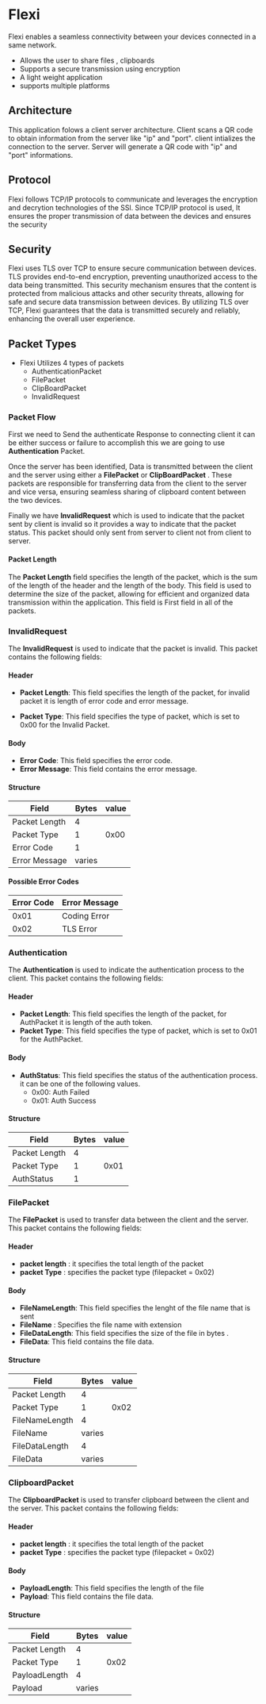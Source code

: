 # Flexi

Flexi enables a seamless connectivity between your devices connected in a same network.

- Allows the user to share files , clipboards
- Supports a secure transmission using encryption
- A light weight application
- supports multiple platforms

## Architecture

This application folows a client server architecture. Client scans a QR code to obtain information from the server like "ip" and "port". client intializes the connection to the server. Server will generate a QR code with "ip" and "port" informations.

## Protocol

Flexi follows TCP/IP protocols to communicate and leverages the encryption and decrytion technologies of the SSl. Since TCP/IP protocol is used, It ensures the proper transmission of data between the devices and ensures the security

## Security

Flexi uses TLS over TCP to ensure secure communication between devices. TLS provides end-to-end encryption, preventing unauthorized access to the data being transmitted. This security mechanism ensures that the content is protected from malicious attacks and other security threats, allowing for safe and secure data transmission between devices. By utilizing TLS over TCP, Flexi guarantees that the data is transmitted securely and reliably, enhancing the overall user experience.

## Packet Types

- Flexi Utilizes 4 types of packets
  - AuthenticationPacket
  - FilePacket
  - ClipBoardPacket
  - InvalidRequest

### Packet Flow

First we need to Send the authenticate Response to connecting client it can be either success or failure to accomplish this we are going to use **Authentication** Packet.

Once the server has been identified, Data is transmitted between the client and the server using either a **FilePacket** or **ClipBoardPacket** . These packets are responsible for transferring data from the client to the server and vice versa, ensuring seamless sharing of clipboard content between the two devices.

Finally we have **InvalidRequest** which is used to indicate that the packet sent by client is invalid so it provides a way to indicate that the packet status. This packet should only sent from server to client not from client to server.

#### Packet Length

The **Packet Length** field specifies the length of the packet, which is the sum of the length of the header and the length of the body. This field is used to determine the size of the packet, allowing for efficient and organized data transmission within the application. This field is First field in all of the packets.

### InvalidRequest

The **InvalidRequest** is used to indicate that the packet is invalid. This packet contains the following fields:

#### Header

- **Packet Length**: This field specifies the length of the packet, for invalid packet it is length of error code and error message.

- **Packet Type**: This field specifies the type of packet, which is set to 0x00 for the Invalid Packet.

#### Body

- **Error Code**: This field specifies the error code.
- **Error Message**: This field contains the error message.

#### Structure

| Field         | Bytes  | value |
|---------------|--------|-------|
| Packet Length | 4      |       |
| Packet Type   | 1      | 0x00  |
| Error Code    | 1      |       |
| Error Message | varies |       |

#### Possible Error Codes

| Error Code | Error Message |
|------------|---------------|
| 0x01       | Coding Error  |
| 0x02       | TLS Error     |

### Authentication

The **Authentication** is used to indicate the authentication process to the client. This packet contains the following fields:

#### Header

- **Packet Length**: This field specifies the length of the packet, for AuthPacket it is length of the auth token.
- **Packet Type**: This field specifies the type of packet, which is set to 0x01 for the AuthPacket.

#### Body

- **AuthStatus**: This field specifies the status of the authentication process. it can be one of the following values.
  - 0x00: Auth Failed
  - 0x01: Auth Success

#### Structure

| Field         | Bytes | value |
|---------------|-------|-------|
| Packet Length | 4     |       |
| Packet Type   | 1     | 0x01  |
| AuthStatus    | 1     |       |

### FilePacket

The **FilePacket** is used to transfer data between the client and the server. This packet contains the following fields:

#### Header

- **packet length** : it specifies the total length of the packet
- **packet Type** : specifies the packet type (filepacket = 0x02)

#### Body

- **FileNameLength**: This field specifies the lenght of the file name that is sent
- **FileName** : Specifies the file name with extension
- **FileDataLength**: This field specifies the size of the file in bytes .
- **FileData**: This field contains the file data.

#### Structure

| Field          | Bytes  | value |
|----------------|--------|-------|
| Packet Length  | 4      |       |
| Packet Type    | 1      | 0x02  |
| FileNameLength | 4      |       |
| FileName       | varies |       |
| FileDataLength | 4      |       |
| FileData       | varies |       |

### ClipboardPacket

The **ClipboardPacket** is used to transfer clipboard between the client and the server. This packet contains the following fields:

#### Header

- **packet length** : it specifies the total length of the packet
- **packet Type** : specifies the packet type (filepacket = 0x02)

#### Body

- **PayloadLength**: This field specifies the length of the file
- **Payload**: This field contains the file data.

#### Structure

| Field         | Bytes  | value |
|---------------|--------|-------|
| Packet Length | 4      |       |
| Packet Type   | 1      | 0x02  |
| PayloadLength | 4      |       |
| Payload       | varies |       |
